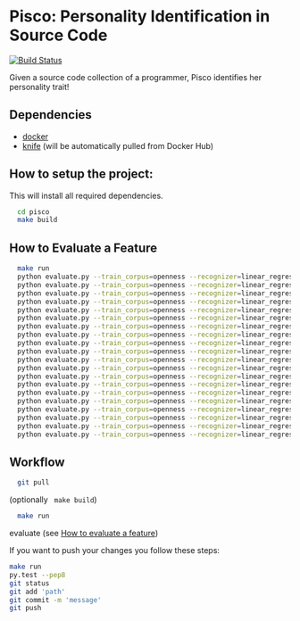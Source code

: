# Pisco: Personality Identification in Source Code
[![Build Status](https://travis-ci.com/Liebeck/pisco.svg?token=qYUFfiWV6mqYYR5fELB6)](https://travis-ci.com/Liebeck/pisco)

Given a source code collection of a programmer, Pisco identifies her personality trait!

## Dependencies
* [docker](https://www.docker.com/)
* [knife](https://github.com/pasmod/knife) (will be automatically pulled from Docker Hub)

## How to setup the project:
This will install all required dependencies.
``` bash
  cd pisco
  make build
```
## How to Evaluate a Feature
``` bash
  make run
  python evaluate.py --train_corpus=openness --recognizer=linear_regression --features word_unigram
  python evaluate.py --train_corpus=openness --recognizer=linear_regression --features class_level
  python evaluate.py --train_corpus=openness --recognizer=linear_regression --features mean_number_of_methods_per_class
  python evaluate.py --train_corpus=openness --recognizer=linear_regression --features mean_length_of_methods_per_class
  python evaluate.py --train_corpus=openness --recognizer=linear_regression --features ratio_of_external_libraries
  python evaluate.py --train_corpus=openness --recognizer=linear_regression --features mean_number_of_function_parameters_per_class
  python evaluate.py --train_corpus=openness --recognizer=linear_regression --features mean_function_name_length
  python evaluate.py --train_corpus=openness --recognizer=linear_regression --features mean_function_parameter_name_length
  python evaluate.py --train_corpus=openness --recognizer=linear_regression --features sum_number_of_empty_classes
  python evaluate.py --train_corpus=openness --recognizer=linear_regression --features ratio_of_unparsable_sections
  python evaluate.py --train_corpus=openness --recognizer=linear_regression --features contains_IDE_template_text
  python evaluate.py --train_corpus=openness --recognizer=linear_regression --features mean_number_of_fields_per_class
  python evaluate.py --train_corpus=openness --recognizer=linear_regression --features duplicate_code_measure
  python evaluate.py --train_corpus=openness --recognizer=linear_regression --features mean_length_of_field_names
  python evaluate.py --train_corpus=openness --recognizer=linear_regression --features mean_number_of_local_variables_in_functions
  python evaluate.py --train_corpus=openness --recognizer=linear_regression --features mean_length_of_local_variable_names_in_functions
  python evaluate.py --train_corpus=openness --recognizer=linear_regression --features comment_length
  python evaluate.py --train_corpus=openness --recognizer=linear_regression --features contains_suppress_warnings
  python evaluate.py --train_corpus=openness --recognizer=linear_regression --features number_of_classes_per_section
  python evaluate.py --train_corpus=openness --recognizer=linear_regression --features all

```

## Workflow
``` bash
  git pull
```

(optionally ``` make build```)

``` bash
  make run
```

evaluate (see [How to evaluate a feature](#how-to-evaluate-a-feature))

If you want to push your changes you follow these steps:

``` bash
make run
py.test --pep8
git status
git add 'path'
git commit -m 'message'
git push
 ```
